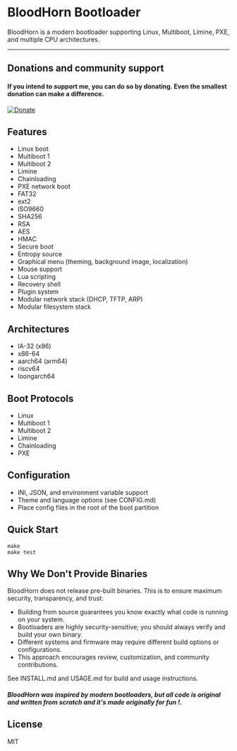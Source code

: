 # BloodHorn Bootloader
BloodHorn is a modern bootloader supporting Linux, Multiboot, Limine, PXE, and multiple CPU architectures.

---
## Donations and community support

#### If you intend to support me, you can do so by donating. Even the smallest donation can make a difference.

[![Donate](https://liberapay.com/assets/widgets/donate.svg)](https://liberapay.com/Listedroot/donate)

## Features
- Linux boot
- Multiboot 1
- Multiboot 2
- Limine
- Chainloading
- PXE network boot
- FAT32
- ext2
- ISO9660
- SHA256
- RSA
- AES
- HMAC
- Secure boot
- Entropy source
- Graphical menu (theming, background image, localization)
- Mouse support
- Lua scripting
- Recovery shell
- Plugin system
- Modular network stack (DHCP, TFTP, ARP)
- Modular filesystem stack

## Architectures
- IA-32 (x86)
- x86-64
- aarch64 (arm64)
- riscv64
- loongarch64

## Boot Protocols
- Linux
- Multiboot 1
- Multiboot 2
- Limine
- Chainloading
- PXE

## Configuration
- INI, JSON, and environment variable support
- Theme and language options (see CONFIG.md)
- Place config files in the root of the boot partition

## Quick Start
```
make
make test
```

## Why We Don't Provide Binaries
BloodHorn does not release pre-built binaries. This is to ensure maximum security, transparency, and trust:
- Building from source guarantees you know exactly what code is running on your system.
- Bootloaders are highly security-sensitive; you should always verify and build your own binary.
- Different systems and firmware may require different build options or configurations.
- This approach encourages review, customization, and community contributions.

See INSTALL.md and USAGE.md for build and usage instructions.

#### *BloodHorn was inspired by modern bootloaders, but all code is original and written from scratch and it's made originally for fun !.*
## License
MIT

